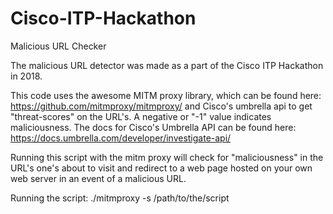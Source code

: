 # Cisco-ITP-Hackathon
Malicious URL Checker

The malicious URL detector was made as a part of the Cisco ITP Hackathon in 2018.

This code uses the awesome MITM proxy library, which can be found here: https://github.com/mitmproxy/mitmproxy/
and Cisco's umbrella api to get "threat-scores" on the URL's. A negative or "-1" value indicates maliciousness. The docs for Cisco's Umbrella API can be found here: https://docs.umbrella.com/developer/investigate-api/

Running this script with the mitm proxy will check for "maliciousness" in the URL's one's about to visit and redirect to a web page hosted on your own web server in an event of a malicious URL.

Running the script:
./mitmproxy -s /path/to/the/script
